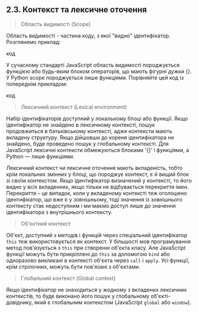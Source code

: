## 2.3. Контекст та лексичне оточення

> Область видимості (Scope)

Область видимості - частина коду, з якої "видно" ідентифікатор. Розглянемо приклад:

код

У сучасному стандарті JavaScript область видимості породжується функцією або будь-яким блоком операторів, що мають фігурні дужки {}. У Python scope породжується лише функціями. Порівняйте цей код із попереднім прикладом:

код

> Лексичний контекст (Lexical environment)

Набір ідентифікаторів доступний у локальному блоці або функції. Якщо ідентифікатор не знайдено в лексичному контексті, пошук продовжиться в батьківському контексті, адже контексти мають вкладену структуру. Якщо дійшовши до кореня ідентифікатора не знайдено, буде проведено пошук у глобальному контексті. Для JavaScript лексичні контексти обмежуються блоками '{}' і функціями, а Python — лише функціями.

Лексичний контекст чи лексичне оточення мають вкладеність, тобто крім локальних змінних у блоці, що породжує контекст, є й вищий блок зі своїм контекстом. Якщо ідентифікатор визначений у контексті, то його видно у всіх вкладеннях, якщо тільки не відбувається перекриття імен. Перекриття – це випадок, коли у вкладеному контексті теж оголошено ідентифікатор, що вже є у зовнішньому, тоді значення із зовнішнього контексту стає недоступним і ми маємо доступ лише до значення ідентифікатора з внутрішнього контексту.

> Об'єктний контекст

Об'єкт, доступний з методів і функцій через спеціальний ідентифікатор `this` теж використовується як контекст. У більшості мов програмування метод пов'язується з `this` при створенні об'єкта класу. Але JavaScript функції можуть бути прикріплені до `this` за допомогою `bind` або одноразово викликані в контексті об'єкта через `call` і `apply`. Усі функції, крім стрілочних, можуть бути пов'язані з об'єктами.

> Глобальний контекст (Global context)

Якщо ідентифікатор не знаходиться у жодному з вкладених лексичних контекстів, то буде виконано його пошук у глобальному об'єкті-довіднику, який є глобальним контекстом (JavaScript `global` або `window`).
